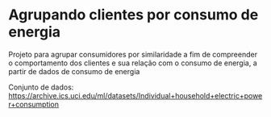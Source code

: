 # Agrupando clientes por consumo de energia

Projeto para agrupar consumidores por similaridade a fim de compreender o comportamento dos clientes e sua relação com o consumo de energia, a partir de dados de consumo de energia

Conjunto de dados: https://archive.ics.uci.edu/ml/datasets/Individual+household+electric+power+consumption
